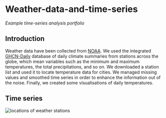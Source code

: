 # Weather-data-and-time-series

*Example time-series analysis portfolio*

## Introduction
Weather data have been collected from [NOAA](https://www.noaa.gov/). We used the integrated [GHCN-Daily](https://www.ncdc.noaa.gov/ghcn-daily-description) database of daily climate summaries from stations across the globe, which mean variables such as the minimum and maximum temperatures, the total precipitations, and so on.
We downloaded a station list and used it to locate temperature data for cities. We managed missing values and smoothed time series in order to enhance the information out of the noise. Finally, we created some visualisations of daily temperatures.

## Time series
![locations of weather stations](image.jpg)
